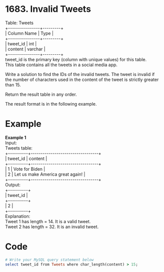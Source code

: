 # 1683. Invalid Tweets
Table: Tweets  
+----------------+---------+  
| Column Name    | Type    |  
+----------------+---------+  
| tweet_id       | int     |  
| content        | varchar |  
+----------------+---------+  
tweet_id is the primary key (column with unique values) for this table.  
This table contains all the tweets in a social media app.  
 
Write a solution to find the IDs of the invalid tweets. The tweet is invalid if the number of characters used in the content of the tweet is strictly greater than 15.  

Return the result table in any order.  

The result format is in the following example.  

 
# Example
**Example 1**  
Input:   
Tweets table:  
+----------+----------------------------------+  
| tweet_id | content                          |  
+----------+----------------------------------+  
| 1        | Vote for Biden                   |  
| 2        | Let us make America great again! |  
+----------+----------------------------------+  
Output:   
+----------+  
| tweet_id |  
+----------+  
| 2        |  
+----------+  
Explanation:   
Tweet 1 has length = 14. It is a valid tweet.  
Tweet 2 has length = 32. It is an invalid tweet.  

# Code
```ruby
# Write your MySQL query statement below
select tweet_id from Tweets where char_length(content) > 15;
```
